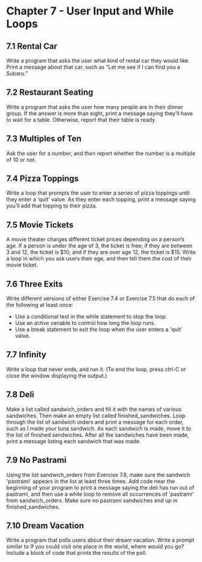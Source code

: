 <h1>Chapter 7 - User Input and While Loops</h1>

<h2>7.1 Rental Car</h2>
<p>
    Write a program that asks the user what kind of rental car they
    would like. Print a message about that car, such as “Let me see if I can find you
    a Subaru.”
</p>

<h2>7.2 Restaurant Seating</h2>
<p>
    Write a program that asks the user how many people
    are in their dinner group. If the answer is more than eight, print a message saying they’ll have to wait for a
    table. Otherwise, report that their table is ready.
</p>

<h2>7.3 Multiples of Ten</h2>
<p>
    Ask the user for a number, and then report whether the
    number is a multiple of 10 or not.
</p>

<h2>7.4 Pizza Toppings</h2>
<p>
    Write a loop that prompts the user to enter a series of
    pizza toppings until they enter a 'quit' value. As they enter each topping,
    print a message saying you’ll add that topping to their pizza.
</p>

<h2>7.5 Movie Tickets</h2>
<p>
    A movie theater charges different ticket prices depending on
    a person’s age. If a person is under the age of 3, the ticket is free; if they are
    between 3 and 12, the ticket is $10; and if they are over age 12, the ticket is
    $15. Write a loop in which you ask users their age, and then tell them the cost
    of their movie ticket.
</p>

<h2>7.6 Three Exits</h2>
<p>
    Write different versions of either Exercise 7.4 or Exercise 7.5
    that do each of the following at least once:
<ul>
    <li>
        Use a conditional test in the while statement to stop the loop.
    </li>
    <li>
        Use an active variable to control how long the loop runs.
    </li>
    <li>
        Use a break statement to exit the loop when the user enters a 'quit' value.
    </li>
</ul>
</p>

<h2>7.7 Infinity</h2>
<p>
    Write a loop that never ends, and run it. (To end the loop, press
    ctrl-C or close the window displaying the output.)
</p>

<h2>7.8 Deli</h2>
<p>
    Make a list called sandwich_orders and fill it with the names of various sandwiches.
    Then make an empty list called finished_sandwiches. Loop
    through the list of sandwich orders and print a message for each order, such
    as I made your tuna sandwich. As each sandwich is made, move it to the list
    of finished sandwiches. After all the sandwiches have been made, print a
    message listing each sandwich that was made.
</p>

<h2>7.9 No Pastrami</h2>
<p>
    Using the list sandwich_orders from Exercise 7.8, make sure
    the sandwich 'pastrami' appears in the list at least three times. Add code
    near the beginning of your program to print a message saying the deli has
    run out of pastrami, and then use a while loop to remove all occurrences of
    'pastrami' from sandwich_orders. Make sure no pastrami sandwiches end up
    in finished_sandwiches.
</p>

<h2>7.10 Dream Vacation</h2>
<p>
    Write a program that polls users about their dream
    vacation. Write a prompt similar to If you could visit one place in the world,
    where would you go? Include a block of code that prints the results of the poll.
</p>